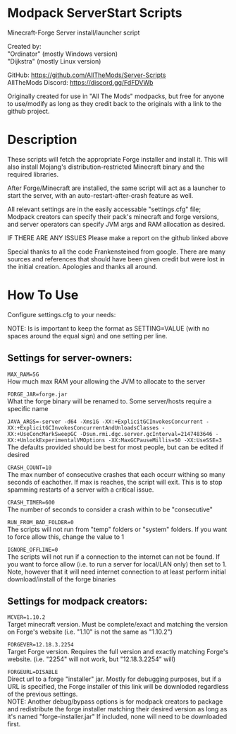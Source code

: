 # Modpack ServerStart Scripts

Minecraft-Forge Server install/launcher script

Created by:   
    "Ordinator" (mostly Windows version)       
    "Dijkstra" (mostly Linux version)       

GitHub: https://github.com/AllTheMods/Server-Scripts          
AllTheMods Discord: https://discord.gg/FdFDVWb      

Originally created for use in "All The Mods" modpacks, but free for anyone to use/modify as long as they credit back to the originals with a link to the github project.

# Description

These scripts will fetch the appropriate Forge installer and install it. This will also install Mojang's distribution-restricted Minecraft binary and the required libraries.

After Forge/Minecraft are installed, the same script will act as a launcher to start the server, with an auto-restart-after-crash feature as well.

All relevant settings are in the easily accessable "settings.cfg" file; Modpack creators can specify their pack's minecraft and forge versions, and server operators can specify JVM args and RAM allocation as desired.


IF THERE ARE ANY ISSUES
Please make a report on the github linked above

Special thanks to all the code Frankensteined from google. There are many sources and references that should have been given credit but were lost in the initial creation. Apologies and thanks all around.


# How To Use

Configure settings.cfg to your needs:

NOTE: Is is important to keep the format as SETTING=VALUE (with no spaces around the equal sign) and one setting per line.

## Settings for server-owners:

`MAX_RAM=5G`  
    How much max RAM your allowing the JVM to allocate to the server 
    
`FORGE_JAR=forge.jar`       
    What the forge binary will be renamed to. Some server/hosts require a specific name  

`JAVA_ARGS=-server -d64 -Xms1G -XX:+ExplicitGCInvokesConcurrent -XX:+ExplicitGCInvokesConcurrentAndUnloadsClasses -XX:+UseConcMarkSweepGC -Dsun.rmi.dgc.server.gcInterval=2147483646 -XX:+UnlockExperimentalVMOptions -XX:MaxGCPauseMillis=50 -XX:UseSSE=3`   
    The defaults provided should be best for most people, but can be edited if desired

`CRASH_COUNT=10`  
    The max number of consecutive crashes that each occurr withing so many seconds of eachother. If max is reaches, the script will exit. This is to stop spamming restarts of a server with a critical issue.

`CRASH_TIMER=600`  
    The number of seconds to consider a crash within to be "consecutive"

`RUN_FROM_BAD_FOLDER=0`  
    The scripts will not run from "temp" folders or "system" folders. If you want to force allow this, change the value to 1

`IGNORE_OFFLINE=0`  
    The scripts will not run if a connection to the internet can not be found. If you want to force allow (i.e. to run a server for local/LAN only) then set to 1. Note, however that it will need internet connection to at least perform initial download/install of the forge binaries


## Settings for modpack creators:
	

`MCVER=1.10.2`  
    Target minecraft version. Must be complete/exact and matching the version on Forge's website (i.e. "1.10" is not the same as "1.10.2")

`FORGEVER=12.18.3.2254`  
    Target Forge version. Requires the full version and exactly matching Forge's website. (i.e. "2254" will not work, but "12.18.3.2254" will)

`FORGEURL=DISABLE`  
    Direct url to a forge "installer" jar. Mostly for debugging purposes, but if a URL is specified, the Forge installer of this link will be downloded regardless of the previous settings.  
    NOTE: Another debug/bypass options is for modpack creators to package and redistribute the forge installer matching their desired version as long as it's named "forge-installer.jar" If included, none will need to be downloaded first.   



